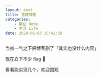 ```yaml
---
layout: post
title: 重建博客
categories: 
    - 散记 Note
    - 生活 Life
date: 2020-01-03 15:41:38
---
```


当初一气之下把博客删了「其实也没什么内容」

现在立下不少 flag 🚩

看看能实现几个，欢迎围观